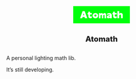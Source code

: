 <img src="./src/l0.gif" style="max-width:150px;display: block; margin: 0 auto;"/>

<p style="text-align: center;padding:10px;font-weight:800;font-size:20px">Atomath</p>

A personal lighting math lib.

It’s still developing.